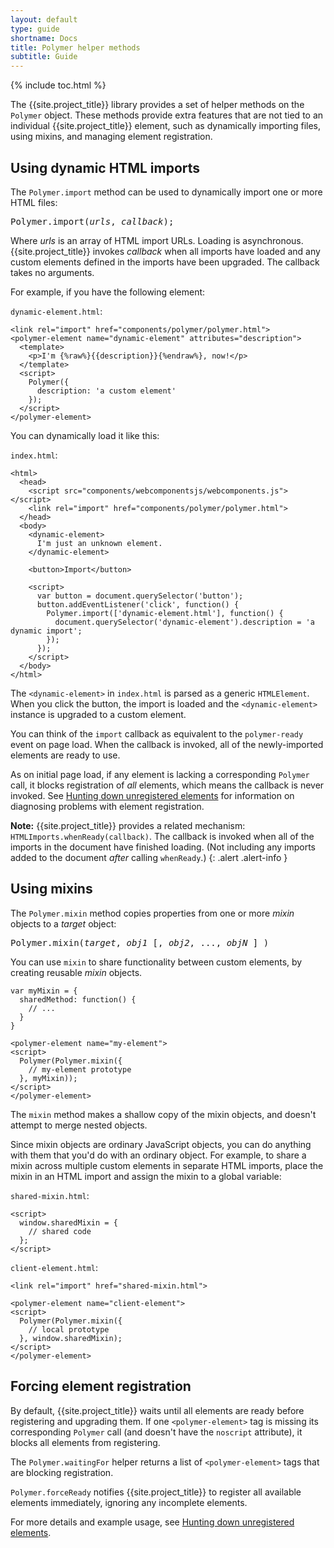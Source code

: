 ```yaml
---
layout: default
type: guide
shortname: Docs
title: Polymer helper methods
subtitle: Guide
---
```


{% include toc.html %}

The {{site.project_title}} library provides a set of helper methods on the `Polymer` object.
These methods provide extra features that are not tied to an individual {{site.project_title}}
element, such as dynamically importing files, using mixins, and managing element registration.

## Using dynamic HTML imports

The `Polymer.import` method can be used to dynamically import one or more HTML files:

<pre>
Polymer.import(<var>urls</var>, <var>callback</var>);
</pre>

Where <var>urls</var> is an array of HTML import URLs. Loading is asynchronous.
{{site.project_title}} invokes <var>callback</var> when all imports have loaded and any
custom elements defined in the imports have been upgraded. The callback takes no arguments.

For example, if you have the following element:

`dynamic-element.html`:

    <link rel="import" href="components/polymer/polymer.html">
    <polymer-element name="dynamic-element" attributes="description">
      <template>
        <p>I'm {%raw%}{{description}}{%endraw%}, now!</p>
      </template>
      <script>
        Polymer({
          description: 'a custom element'
        });
      </script>
    </polymer-element>

You can dynamically load it like this:

`index.html`:

    <html>
      <head>
        <script src="components/webcomponentsjs/webcomponents.js"></script>
        <link rel="import" href="components/polymer/polymer.html">
      </head>
      <body>
        <dynamic-element>
          I'm just an unknown element.
        </dynamic-element>

        <button>Import</button>

        <script>
          var button = document.querySelector('button');
          button.addEventListener('click', function() {
            Polymer.import(['dynamic-element.html'], function() {
              document.querySelector('dynamic-element').description = 'a dynamic import';
            });
          });
        </script>
      </body>
    </html>

The `<dynamic-element>` in `index.html` is parsed as a generic `HTMLElement`.
When you click the button, the import is loaded and the `<dynamic-element>`
instance is upgraded to a custom element.

You can think of the `import` callback as equivalent to the `polymer-ready` event on page load.
When the callback is invoked, all of the newly-imported elements are ready to use.

As on initial page load, if any element is lacking a corresponding `Polymer` call, it
blocks registration of _all_ elements, which means the callback is never invoked. See
[Hunting down unregistered elements](/docs/polymer/debugging.html#unregistered) for information
on diagnosing problems with element registration.

**Note:** {{site.project_title}} provides a related mechanism: `HTMLImports.whenReady(callback)`.
The callback is invoked when all of the imports in the document have finished loading.
(Not including any imports added to the document _after_ calling `whenReady`.)
{: .alert .alert-info }

## Using mixins

The `Polymer.mixin` method copies properties from one or more _mixin_ objects to a _target_ object:

<pre>
Polymer.mixin(<var>target</var>, <var>obj1</var> [, <var>obj2</var>, ..., <var>objN</var> ] )
</pre>

You can use `mixin` to share functionality between custom elements, by creating reusable _mixin_ objects.

    var myMixin = {
      sharedMethod: function() {
        // ...
      }
    }

    <polymer-element name="my-element">
    <script>
      Polymer(Polymer.mixin({
        // my-element prototype
      }, myMixin));
    </script>
    </polymer-element>

The `mixin` method makes a shallow copy of the mixin objects, and doesn't attempt to merge nested objects.

Since mixin objects are ordinary JavaScript objects, you can do anything with them that you'd do with an
ordinary object. For example, to share a mixin across multiple custom elements in separate HTML imports,
place the mixin in an HTML import and assign the mixin to a global variable:

`shared-mixin.html`:

    <script>
      window.sharedMixin = {
        // shared code
      };
    </script>

`client-element.html`:

    <link rel="import" href="shared-mixin.html">

    <polymer-element name="client-element">
    <script>
      Polymer(Polymer.mixin({
        // local prototype
      }, window.sharedMixin);
    </script>
    </polymer-element>

## Forcing element registration

By default, {{site.project_title}} waits until all elements are ready before registering and upgrading them.
If one `<polymer-element>` tag is missing its corresponding `Polymer` call (and doesn't have the `noscript` attribute),
it blocks all elements from registering.

The `Polymer.waitingFor` helper returns a list of `<polymer-element>` tags that are blocking registration.

`Polymer.forceReady` notifies {{site.project_title}} to register all available elements immediately, ignoring any
incomplete elements.

For more details and example usage, see [Hunting down unregistered elements](/docs/polymer/debugging.html#unregistered).
